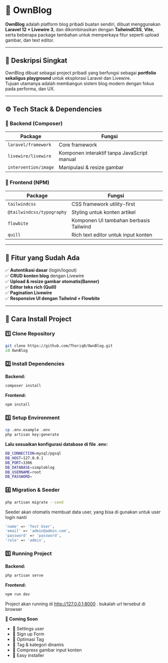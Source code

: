 # 📰 OwnBlog

**OwnBlog** adalah platform blog pribadi buatan sendiri, dibuat menggunakan **Laravel 12 + Livewire 3**, dan dikombinasikan dengan **TailwindCSS**, **Vite**, serta beberapa package tambahan untuk memperkaya fitur seperti upload gambar, dan text editor.

---

## 🚀 Deskripsi Singkat

OwnBlog dibuat sebagai project pribadi yang berfungsi sebagai **portfolio sekaligus playground** untuk eksplorasi Laravel dan Livewire.  
Tujuan utamanya adalah membangun sistem blog modern dengan fokus pada performa, dan UX.

---

## ⚙️ Tech Stack & Dependencies

### 🧱 Backend (Composer)
| Package | Fungsi |
|----------|--------|
| `laravel/framework` | Core framework |
| `livewire/livewire` | Komponen interaktif tanpa JavaScript manual |
| `intervention/image` | Manipulasi & resize gambar |


### 🎨 Frontend (NPM)
| Package | Fungsi |
|----------|--------|
| `tailwindcss` | CSS framework utility-first |
| `@tailwindcss/typography` | Styling untuk konten artikel |
| `flowbite` | Komponen UI tambahan berbasis Tailwind |
| `quill` | Rich text editor untuk input konten |

---

## 🧩 Fitur yang Sudah Ada

✅ **Autentikasi dasar** (login/logout)  
✅ **CRUD konten blog** dengan Livewire  
✅ **Upload & resize gambar otomatis(Banner)**  
✅ **Editor teks rich (Quill)**  
✅ **Pagination Livewire**  
✅ **Responsive UI dengan Tailwind + Flowbite**  

---

## 🧠 Cara Install Project

### 1️⃣ Clone Repository
```bash
git clone https://github.com/Thoriq0/OwnBlog.git
cd OwnBlog
```

### 2️⃣ Install Dependencies
**Backend:**
```bash
composer install
```
**Frontend:**
```bash
npm install
```

### 3️⃣ Setup Environment
```bash
cp .env.example .env
php artisan key:generate
```
**Lalu sesuaikan konfigurasi database di file .env:**
```bash
DB_CONNECTION=mysql/pgsql
DB_HOST=127.0.0.1
DB_PORT=3306
DB_DATABASE=simpleblog
DB_USERNAME=root
DB_PASSWORD=
```

### 4️⃣ Migration & Seeder
```bash
php artisan migrate --seed
```
Seeder akan otomatis membuat data user, yang bisa di gunakan untuk user login nanti
```bash
'name' => 'Test User',
'email' => 'admin@admin.com',
'password' => 'password',
'role' => 'admin',
```

### 5️⃣ Running Project
**Backend:**
```bash
php artisan serve
```
**Frontend:**
```bash
npm run dev
```
Project akan running di http://127.0.0.1:8000 . bukalah url tersebut di browser

**🌟 Coming Soon**
- 🚧 Settings user
- 🚧 Sign up Form
- 🚧 Optimasi Tag
- 🚧 Tag & kategori dinamis
- 🚧 Compress gambar input konten
- 🚧 Easy installer
